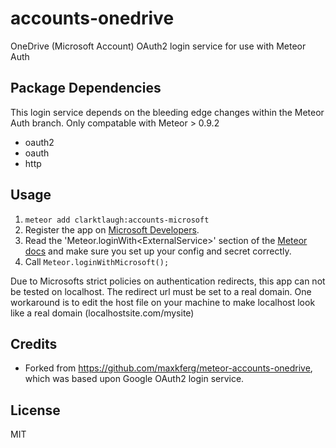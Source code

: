 # accounts-onedrive

OneDrive (Microsoft Account) OAuth2 login service for use with Meteor Auth

## Package Dependencies

This login service depends on the bleeding edge changes within the Meteor Auth branch.
Only compatable with Meteor > 0.9.2

* oauth2
* oauth
* http


## Usage

1. `meteor add clarktlaugh:accounts-microsoft`
2. Register the app on [Microsoft Developers](https://account.live.com/developers/applications/).<br>
3. Read the 'Meteor.loginWith&lt;ExternalService&gt;' section of the [Meteor docs](http://docs.meteor.com/#meteor_loginwithexternalservice) and make sure you set up your config and secret correctly.   
4. Call `Meteor.loginWithMicrosoft();`

Due to Microsofts strict policies on authentication redirects, this app can not 
be tested on localhost. The redirect url must be set to a real domain. One workaround
is to edit the host file on your machine to make localhost look like a real domain (localhostsite.com/mysite)

## Credits

* Forked from https://github.com/maxkferg/meteor-accounts-onedrive, which was based upon Google OAuth2 login service.


## License
MIT
